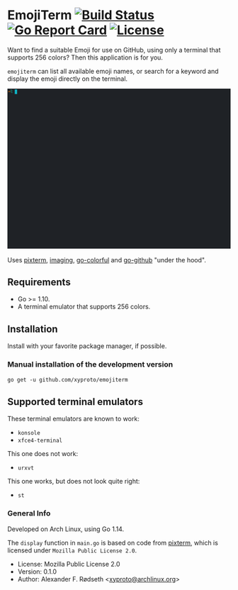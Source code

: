# EmojiTerm [![Build Status](https://travis-ci.com/xyproto/emojiterm.svg?branch=master)](https://travis-ci.com/xyproto/emojiterm) [![Go Report Card](https://goreportcard.com/badge/github.com/xyproto/emojiterm)](https://goreportcard.com/report/github.com/xyproto/emojiterm) [![License](https://img.shields.io/badge/License-MPL2-brightgreen)](https://raw.githubusercontent.com/xyproto/emojiterm/master/LICENSE)

Want to find a suitable Emoji for use on GitHub, using only a terminal that supports 256 colors? Then this application is for you.

`emojiterm` can list all available emoji names, or search for a keyword and display the emoji directly on the terminal.

![recording](img/recording.gif)

Uses [pixterm](https://github.com/eliukblau/pixterm), [imaging](https://github.com/disintegration/imaging), [go-colorful](https://github.com/lucasb-eyer/go-colorful) and [go-github](https://github.com/google/go-github) "under the hood".

## Requirements

* Go >= 1.10.
* A terminal emulator that supports 256 colors.

## Installation

Install with your favorite package manager, if possible.

### Manual installation of the development version

    go get -u github.com/xyproto/emojiterm

## Supported terminal emulators

These terminal emulators are known to work:

* `konsole`
* `xfce4-terminal`

This one does not work:

* `urxvt`

This one works, but does not look quite right:

* `st`

### General Info

Developed on Arch Linux, using Go 1.14.

The `display` function in `main.go` is based on code from [pixterm](https://github.com/eliukblau/pixterm), which is licensed under `Mozilla Public License 2.0`.

* License: Mozilla Public License 2.0
* Version: 0.1.0
* Author: Alexander F. Rødseth &lt;xyproto@archlinux.org&gt;

